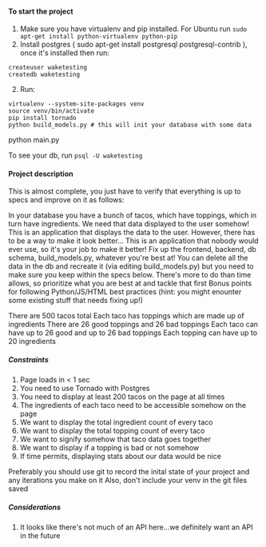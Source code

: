 #### To start the project

1. Make sure you have virtualenv and pip installed. For Ubuntu run `sudo apt-get install python-virtualenv python-pip`
2. Install postgres ( sudo apt-get install postgresql postgresql-contrib ), once it's installed then run:

```
createuser waketesting
createdb waketesting
```
2. Run:

```
virtualenv --system-site-packages venv
source venv/bin/activate
pip install tornado
python build_models.py # this will init your database with some data
```

python main.py

To see your db, run `psql -U waketesting`

#### Project description

This is almost complete, you just have to verify that everything is up to specs and improve on it as follows:

In your database you have a bunch of tacos, which have toppings, which in turn have ingredients.
We need that data displayed to the user somehow!
This is an application that displays the data to the user. However, there has to be a way to make it look better...
This is an application that nobody would ever use, so it's your job to make it better!
Fix up the frontend, backend, db schema, build_models.py, whatever you're best at!
You can delete all the data in the db and recreate it (via editing build_models.py) but you need to make sure you keep within the specs below.
There's more to do than time allows, so prioritize what you are best at and tackle that first
Bonus points for following Python/JS/HTML best practices (hint: you might enounter some existing stuff that needs fixing up!)

There are 500 tacos total
Each taco has toppings which are made up of ingredients
There are 26 good toppings and 26 bad toppings
Each taco can have up to 26 good and up to 26 bad toppings
Each topping can have up to 20 ingredients

##### Constraints

1. Page loads in < 1 sec
2. You need to use Tornado with Postgres
3. You need to display at least 200 tacos on the page at all times
4. The ingredients of each taco need to be accessible somehow on the page
5. We want to display the total ingredient count of every taco
6. We want to display the total topping count of every taco
7. We want to signify somehow that taco data goes together
8. We want to display if a topping is bad or not somehow
8. If time permits, displaying stats about our data would be nice


Preferably you should use git to record the inital state of your project and any iterations you make on it
Also, don't include your venv in the git files saved

##### Considerations

1. It looks like there's not much of an API here...we definitely want an API in the future